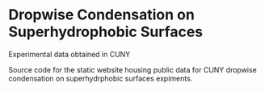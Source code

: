# Dropwise Condensation on Superhydrophobic Surfaces
Experimental data obtained in CUNY

Source code for the static website housing public data for CUNY dropwise condensation on superhydrphobic surfaces expiments.

